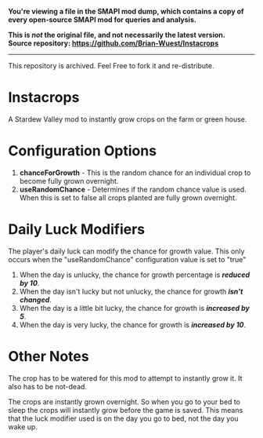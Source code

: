 **You're viewing a file in the SMAPI mod dump, which contains a copy of every open-source SMAPI mod
for queries and analysis.**

**This is _not_ the original file, and not necessarily the latest version.**  
**Source repository: https://github.com/Brian-Wuest/Instacrops**

----

This repository is archived. Feel Free to fork it and re-distribute.

# Instacrops
A Stardew Valley mod to instantly grow crops on the farm or green house.

# Configuration Options
1. **chanceForGrowth** - This is the random chance for an individual crop to become fully grown overnight.
2. **useRandomChance** - Determines if the random chance value is used. When this is set to false all crops planted are fully grown overnight.


# Daily Luck Modifiers
The player's daily luck can modify the chance for growth value.
This only occurs when the "useRandomChance" configuration value is set to "true"

1. When the day is unlucky, the chance for growth percentage is ***reduced by 10***.
2. When the day isn't lucky but not unlucky, the chance for growth ***isn't changed***.
3. When the day is a little bit lucky, the chance for growth is ***increased by 5***.
4. When the day is very lucky, the chance for growth is ***increased by 10***.

# Other Notes
The crop has to be watered for this mod to attempt to instantly grow it. It also has to be not-dead.

The crops are instantly grown overnight. So when you go to your bed to sleep the crops will instantly grow before the game is saved. This means that the luck modifier used is on the day you go to bed, not the day you wake up.
